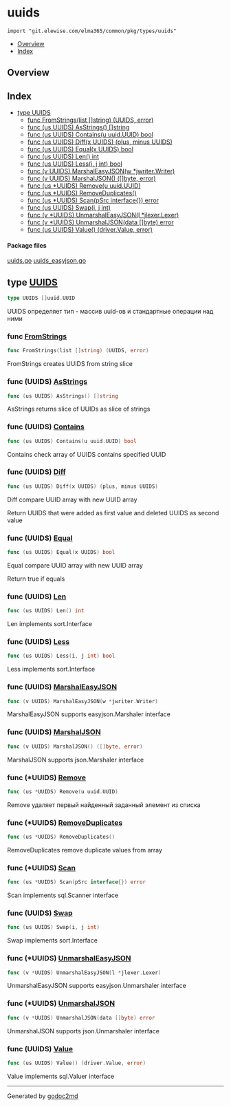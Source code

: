 # uuids
`import "git.elewise.com/elma365/common/pkg/types/uuids"`

* [Overview](#pkg-overview)
* [Index](#pkg-index)

## <a name="pkg-overview">Overview</a>



## <a name="pkg-index">Index</a>
* [type UUIDS](#UUIDS)
  * [func FromStrings(list []string) (UUIDS, error)](#FromStrings)
  * [func (us UUIDS) AsStrings() []string](#UUIDS.AsStrings)
  * [func (us UUIDS) Contains(u uuid.UUID) bool](#UUIDS.Contains)
  * [func (us UUIDS) Diff(x UUIDS) (plus, minus UUIDS)](#UUIDS.Diff)
  * [func (us UUIDS) Equal(x UUIDS) bool](#UUIDS.Equal)
  * [func (us UUIDS) Len() int](#UUIDS.Len)
  * [func (us UUIDS) Less(i, j int) bool](#UUIDS.Less)
  * [func (v UUIDS) MarshalEasyJSON(w *jwriter.Writer)](#UUIDS.MarshalEasyJSON)
  * [func (v UUIDS) MarshalJSON() ([]byte, error)](#UUIDS.MarshalJSON)
  * [func (us *UUIDS) Remove(u uuid.UUID)](#UUIDS.Remove)
  * [func (us *UUIDS) RemoveDuplicates()](#UUIDS.RemoveDuplicates)
  * [func (us *UUIDS) Scan(pSrc interface{}) error](#UUIDS.Scan)
  * [func (us UUIDS) Swap(i, j int)](#UUIDS.Swap)
  * [func (v *UUIDS) UnmarshalEasyJSON(l *jlexer.Lexer)](#UUIDS.UnmarshalEasyJSON)
  * [func (v *UUIDS) UnmarshalJSON(data []byte) error](#UUIDS.UnmarshalJSON)
  * [func (us UUIDS) Value() (driver.Value, error)](#UUIDS.Value)


#### <a name="pkg-files">Package files</a>
[uuids.go](https://git.elewise.com/elma365/common/-/tree/develop/pkg/types/uuids/uuids.go) [uuids_easyjson.go](https://git.elewise.com/elma365/common/-/tree/develop/pkg/types/uuids/uuids_easyjson.go)






## <a name="UUIDS">type</a> [UUIDS](https://git.elewise.com/elma365/common/-/tree/develop/pkg/types/uuids/uuids.go?s=310:332#L17)
``` go
type UUIDS []uuid.UUID
```
UUIDS определяет тип - массив uuid-ов и стандартные операции над ними







### <a name="FromStrings">func</a> [FromStrings](https://git.elewise.com/elma365/common/-/tree/develop/pkg/types/uuids/uuids.go?s=381:427#L20)
``` go
func FromStrings(list []string) (UUIDS, error)
```
FromStrings creates UUIDS from string slice





### <a name="UUIDS.AsStrings">func</a> (UUIDS) [AsStrings](https://git.elewise.com/elma365/common/-/tree/develop/pkg/types/uuids/uuids.go?s=2045:2081#L87)
``` go
func (us UUIDS) AsStrings() []string
```
AsStrings returns slice of UUIDs as slice of strings




### <a name="UUIDS.Contains">func</a> (UUIDS) [Contains](https://git.elewise.com/elma365/common/-/tree/develop/pkg/types/uuids/uuids.go?s=2550:2592#L114)
``` go
func (us UUIDS) Contains(u uuid.UUID) bool
```
Contains check array of UUIDS contains specified UUID




### <a name="UUIDS.Diff">func</a> (UUIDS) [Diff](https://git.elewise.com/elma365/common/-/tree/develop/pkg/types/uuids/uuids.go?s=3366:3415#L157)
``` go
func (us UUIDS) Diff(x UUIDS) (plus, minus UUIDS)
```
Diff compare UUID array with new UUID array

Return UUIDS that were added as first value
and deleted UUIDS as second value




### <a name="UUIDS.Equal">func</a> (UUIDS) [Equal](https://git.elewise.com/elma365/common/-/tree/develop/pkg/types/uuids/uuids.go?s=3030:3065#L137)
``` go
func (us UUIDS) Equal(x UUIDS) bool
```
Equal compare UUID array with new UUID array

Return true if equals




### <a name="UUIDS.Len">func</a> (UUIDS) [Len](https://git.elewise.com/elma365/common/-/tree/develop/pkg/types/uuids/uuids.go?s=3927:3952#L195)
``` go
func (us UUIDS) Len() int
```
Len implements sort.Interface




### <a name="UUIDS.Less">func</a> (UUIDS) [Less](https://git.elewise.com/elma365/common/-/tree/develop/pkg/types/uuids/uuids.go?s=4105:4140#L201)
``` go
func (us UUIDS) Less(i, j int) bool
```
Less implements sort.Interface




### <a name="UUIDS.MarshalEasyJSON">func</a> (UUIDS) [MarshalEasyJSON](https://git.elewise.com/elma365/common/-/tree/develop/pkg/types/uuids/uuids_easyjson.go?s=1627:1676#L74)
``` go
func (v UUIDS) MarshalEasyJSON(w *jwriter.Writer)
```
MarshalEasyJSON supports easyjson.Marshaler interface




### <a name="UUIDS.MarshalJSON">func</a> (UUIDS) [MarshalJSON](https://git.elewise.com/elma365/common/-/tree/develop/pkg/types/uuids/uuids_easyjson.go?s=1388:1432#L67)
``` go
func (v UUIDS) MarshalJSON() ([]byte, error)
```
MarshalJSON supports json.Marshaler interface




### <a name="UUIDS.Remove">func</a> (\*UUIDS) [Remove](https://git.elewise.com/elma365/common/-/tree/develop/pkg/types/uuids/uuids.go?s=2790:2826#L125)
``` go
func (us *UUIDS) Remove(u uuid.UUID)
```
Remove удаляет первый найденный заданный элемент из списка




### <a name="UUIDS.RemoveDuplicates">func</a> (\*UUIDS) [RemoveDuplicates](https://git.elewise.com/elma365/common/-/tree/develop/pkg/types/uuids/uuids.go?s=2250:2285#L98)
``` go
func (us *UUIDS) RemoveDuplicates()
```
RemoveDuplicates remove duplicate values from array




### <a name="UUIDS.Scan">func</a> (\*UUIDS) [Scan](https://git.elewise.com/elma365/common/-/tree/develop/pkg/types/uuids/uuids.go?s=679:724#L34)
``` go
func (us *UUIDS) Scan(pSrc interface{}) error
```
Scan implements sql.Scanner interface




### <a name="UUIDS.Swap">func</a> (UUIDS) [Swap](https://git.elewise.com/elma365/common/-/tree/develop/pkg/types/uuids/uuids.go?s=4007:4037#L198)
``` go
func (us UUIDS) Swap(i, j int)
```
Swap implements sort.Interface




### <a name="UUIDS.UnmarshalEasyJSON">func</a> (\*UUIDS) [UnmarshalEasyJSON](https://git.elewise.com/elma365/common/-/tree/develop/pkg/types/uuids/uuids_easyjson.go?s=2038:2088#L86)
``` go
func (v *UUIDS) UnmarshalEasyJSON(l *jlexer.Lexer)
```
UnmarshalEasyJSON supports easyjson.Unmarshaler interface




### <a name="UUIDS.UnmarshalJSON">func</a> (\*UUIDS) [UnmarshalJSON](https://git.elewise.com/elma365/common/-/tree/develop/pkg/types/uuids/uuids_easyjson.go?s=1804:1852#L79)
``` go
func (v *UUIDS) UnmarshalJSON(data []byte) error
```
UnmarshalJSON supports json.Unmarshaler interface




### <a name="UUIDS.Value">func</a> (UUIDS) [Value](https://git.elewise.com/elma365/common/-/tree/develop/pkg/types/uuids/uuids.go?s=1670:1715#L72)
``` go
func (us UUIDS) Value() (driver.Value, error)
```
Value implements sql.Valuer interface







- - -
Generated by [godoc2md](https://github.com/Exa-Networks/godoc2md)
